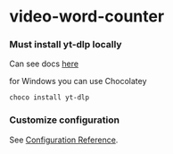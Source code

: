 # video-word-counter

### Must install yt-dlp locally
Can see docs [here](https://github.com/yt-dlp/yt-dlp/wiki/Installation#third-party-package-managers)

for Windows you can use Chocolatey
```
choco install yt-dlp
```

### Customize configuration
See [Configuration Reference](https://cli.vuejs.org/config/).
